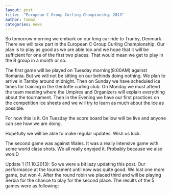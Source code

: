 ```yaml
---
layout: post
title:  "European C Group Curling Championship 2013"
author: Tomaž
categories: news
---
```

So tomorrow morning we embark on our long car ride to Tranby, Denmark. There we will take part in the European C Group Curling Championship. Our plan is to play as good as we are able too and we hope that it will be sufficient for one of the first two places. That would mean we get to play in the B group in a month or so.

The first game will be played on Tuesday morning(8:00AM) against Romania. But we will not be sitting on our behinds doing nothing. We plan to arrive in Tarnby around midnight. Then on Sunday we have scheduled ice times for training in the Gentofte curling club.
On Monday we must attend the team meeting where the Umpires and Organizers will explain everything about the tournament. Then in the Evening we have our first practices on the competition ice sheets and we will try to learn as much about the ice as possible.

For now this is it. On Tuesday the score board bellow will be live and anyone can see how we are doing. 

Hopefully we will be able to make regular updates. Wish us luck.

<script src="http://tomymmx.github.io/curlingScores/assets/js/pingviniLive.js"></script>
<div id="liveScore_POnorARL"></div>

The second game was against Wales. It was a really intensive game with some world class shots. We all really enyojed it. Probably because we also won:D
<div id="liveScore_n30GZVyK"></div>

Update 1 (11.10.2013):
So we were a bit lazy updating this post. Our performance at the tournament until now was quite good. We lost one more game, but won 4. After the round robin we placed third and will be playing Serbia for the chance to play for the second place.
The results of the 5 games were as following:

<div id="liveScore_fmqZWaaf"></div>

<div id="liveScore_iimaWQKw"></div>

<div id="liveScore_zT9RCNWQ"></div>

<div id="liveScore_vC2ZmkpL"></div>

<div id="liveScore_TCsqGTpp"></div>


